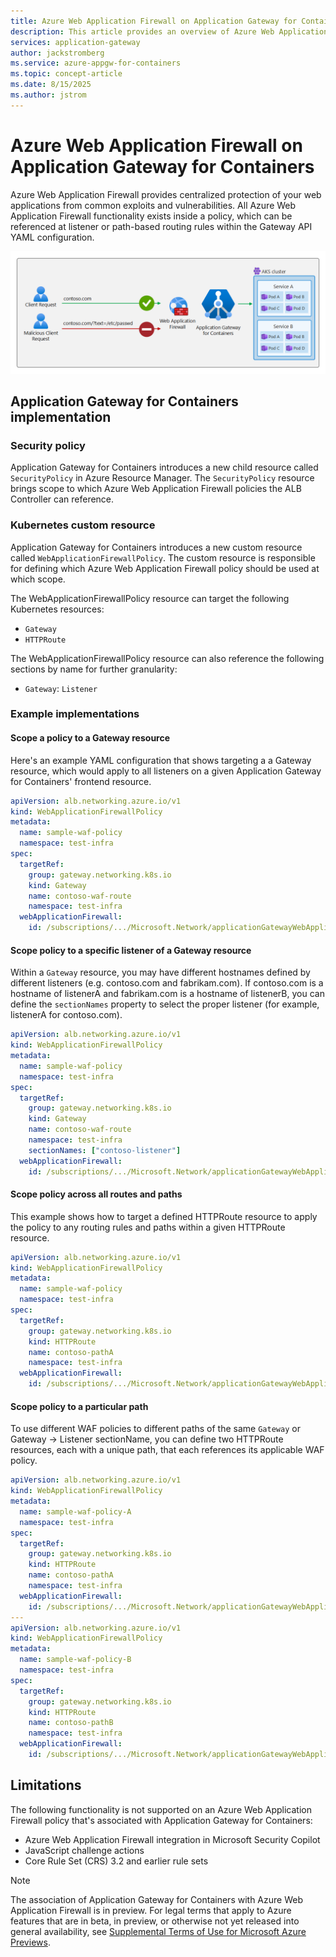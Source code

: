 ```yaml
---
title: Azure Web Application Firewall on Application Gateway for Containers
description: This article provides an overview of Azure Web Application Firewall on Application Gateway for Containers, including setup, limitations, and pricing.
services: application-gateway
author: jackstromberg
ms.service: azure-appgw-for-containers
ms.topic: concept-article
ms.date: 8/15/2025
ms.author: jstrom
---
```


# Azure Web Application Firewall on Application Gateway for Containers

Azure Web Application Firewall provides centralized protection of your web applications from common exploits and vulnerabilities. All Azure Web Application Firewall functionality exists inside a policy, which can be referenced at listener or path-based routing rules within the Gateway API YAML configuration.

![Diagram that shows an Azure Web Application Firewall rule blocking a request.](./media/how-to-web-application-firewall-gateway-api/web-application-firewall.png)

## Application Gateway for Containers implementation

### Security policy

Application Gateway for Containers introduces a new child resource called `SecurityPolicy` in Azure Resource Manager. The `SecurityPolicy` resource brings scope to which Azure Web Application Firewall policies the ALB Controller can reference.

### Kubernetes custom resource

Application Gateway for Containers introduces a new custom resource called `WebApplicationFirewallPolicy`. The custom resource is responsible for defining which Azure Web Application Firewall policy should be used at which scope.

The WebApplicationFirewallPolicy resource can target the following Kubernetes resources:

* `Gateway`
* `HTTPRoute`

The WebApplicationFirewallPolicy resource can also reference the following sections by name for further granularity:

* `Gateway`: `Listener`

### Example implementations

#### Scope a policy to a Gateway resource

Here's an example YAML configuration that shows targeting a a Gateway resource, which would apply to all listeners on a given Application Gateway for Containers' frontend resource.

```yaml
apiVersion: alb.networking.azure.io/v1
kind: WebApplicationFirewallPolicy
metadata:
  name: sample-waf-policy
  namespace: test-infra
spec:
  targetRef:
    group: gateway.networking.k8s.io
    kind: Gateway
    name: contoso-waf-route
    namespace: test-infra
  webApplicationFirewall:
    id: /subscriptions/.../Microsoft.Network/applicationGatewayWebApplicationFirewallPolicies/waf-policy-0
```

#### Scope policy to a specific listener of a Gateway resource

Within a `Gateway` resource, you may have different hostnames defined by different listeners (e.g. contoso.com and fabrikam.com). If contoso.com is a hostname of listenerA and fabrikam.com is a hostname of listenerB, you can define the `sectionNames` property to select the proper listener (for example, listenerA for contoso.com).

```yaml
apiVersion: alb.networking.azure.io/v1
kind: WebApplicationFirewallPolicy
metadata:
  name: sample-waf-policy
  namespace: test-infra
spec:
  targetRef:
    group: gateway.networking.k8s.io
    kind: Gateway
    name: contoso-waf-route
    namespace: test-infra
    sectionNames: ["contoso-listener"]
  webApplicationFirewall:
    id: /subscriptions/.../Microsoft.Network/applicationGatewayWebApplicationFirewallPolicies/waf-policy-0
```

#### Scope policy across all routes and paths

This example shows how to target a defined HTTPRoute resource to apply the policy to any routing rules and paths within a given HTTPRoute resource.

```yaml
apiVersion: alb.networking.azure.io/v1
kind: WebApplicationFirewallPolicy
metadata:
  name: sample-waf-policy
  namespace: test-infra
spec:
  targetRef:
    group: gateway.networking.k8s.io
    kind: HTTPRoute
    name: contoso-pathA
    namespace: test-infra
  webApplicationFirewall:
    id: /subscriptions/.../Microsoft.Network/applicationGatewayWebApplicationFirewallPolicies/waf-policy-0
  ```

#### Scope policy to a particular path

To use different WAF policies to different paths of the same `Gateway` or Gateway -> Listener sectionName, you can define two HTTPRoute resources, each with a unique path, that each references its applicable WAF policy.

```yaml
apiVersion: alb.networking.azure.io/v1
kind: WebApplicationFirewallPolicy
metadata:
  name: sample-waf-policy-A
  namespace: test-infra
spec:
  targetRef:
    group: gateway.networking.k8s.io
    kind: HTTPRoute
    name: contoso-pathA
    namespace: test-infra
  webApplicationFirewall:
    id: /subscriptions/.../Microsoft.Network/applicationGatewayWebApplicationFirewallPolicies/waf-policy-0
---
apiVersion: alb.networking.azure.io/v1
kind: WebApplicationFirewallPolicy
metadata:
  name: sample-waf-policy-B
  namespace: test-infra
spec:
  targetRef:
    group: gateway.networking.k8s.io
    kind: HTTPRoute
    name: contoso-pathB
    namespace: test-infra
  webApplicationFirewall:
    id: /subscriptions/.../Microsoft.Network/applicationGatewayWebApplicationFirewallPolicies/waf-policy-1
```

## Limitations

The following functionality is not supported on an Azure Web Application Firewall policy that's associated with Application Gateway for Containers:

* Azure Web Application Firewall integration in Microsoft Security Copilot
* JavaScript challenge actions
* Core Rule Set (CRS) 3.2 and earlier rule sets

> [!NOTE]
> The association of Application Gateway for Containers with Azure Web Application Firewall is in preview. For legal terms that apply to Azure features that are in beta, in preview, or otherwise not yet released into general availability, see [Supplemental Terms of Use for Microsoft Azure Previews](https://azure.microsoft.com/support/legal/preview-supplemental-terms/).
